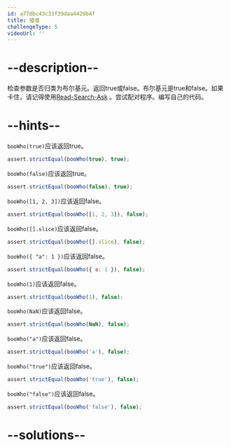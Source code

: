 ```yaml
---
id: a77dbc43c33f39daa4429b4f
title: 嘘谁
challengeType: 5
videoUrl: ''
---
```


# --description--

检查参数是否归类为布尔基元。返回true或false。布尔基元是true和false。如果卡住，请记得使用[Read-Search-Ask](http://forum.freecodecamp.org/t/how-to-get-help-when-you-are-stuck/19514) 。尝试配对程序。编写自己的代码。

# --hints--

`booWho(true)`应该返回true。

```js
assert.strictEqual(booWho(true), true);
```

`booWho(false)`应该返回true。

```js
assert.strictEqual(booWho(false), true);
```

`booWho([1, 2, 3])`应该返回false。

```js
assert.strictEqual(booWho([1, 2, 3]), false);
```

`booWho([].slice)`应该返回false。

```js
assert.strictEqual(booWho([].slice), false);
```

`booWho({ "a": 1 })`应该返回false。

```js
assert.strictEqual(booWho({ a: 1 }), false);
```

`booWho(1)`应该返回false。

```js
assert.strictEqual(booWho(1), false);
```

`booWho(NaN)`应该返回false。

```js
assert.strictEqual(booWho(NaN), false);
```

`booWho("a")`应该返回false。

```js
assert.strictEqual(booWho('a'), false);
```

`booWho("true")`应该返回false。

```js
assert.strictEqual(booWho('true'), false);
```

`booWho("false")`应该返回false。

```js
assert.strictEqual(booWho('false'), false);
```

# --solutions--


